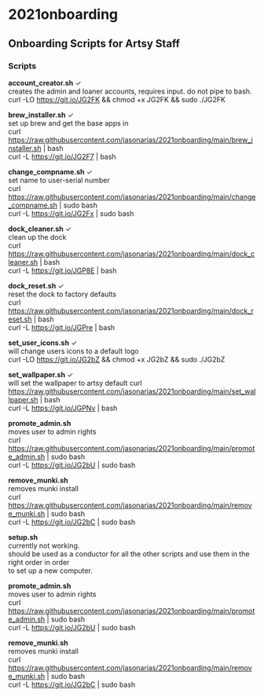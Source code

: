 # 2021onboarding  

Onboarding Scripts for Artsy Staff
---------------  
    
### Scripts
**account_creator.sh**  ✓  
  creates the admin and loaner accounts, requires input. do not pipe to bash.  
  curl -LO https://git.io/JG2FK && chmod +x JG2FK && sudo ./JG2FK
    
**brew_installer.sh** ✓   
  set up brew and get the base apps in  
  curl https://raw.githubusercontent.com/jasonarias/2021onboarding/main/brew_installer.sh | bash  
  curl -L https://git.io/JG2F7 | bash
    
**change_compname.sh** ✓   
  set name to user-serial number  
  curl https://raw.githubusercontent.com/jasonarias/2021onboarding/main/change_compname.sh | sudo bash  
  curl -L https://git.io/JG2Fx | sudo bash
    
**dock_cleaner.sh** ✓   
  clean up the dock   
  curl https://raw.githubusercontent.com/jasonarias/2021onboarding/main/dock_cleaner.sh | bash  
  curl -L https://git.io/JGP8E | bash     
    
**dock_reset.sh** ✓  
  reset the dock to factory defaults   
  curl https://raw.githubusercontent.com/jasonarias/2021onboarding/main/dock_reset.sh | bash  
  curl -L https://git.io/JGPre | bash     
    
**set_user_icons.sh** ✓  
  will change users icons to a default logo  
  curl -LO https://git.io/JG2bZ && chmod +x JG2bZ && sudo ./JG2bZ 
     
**set_wallpaper.sh** ✓  
  will set the wallpaper to artsy default 
  curl https://raw.githubusercontent.com/jasonarias/2021onboarding/main/set_wallpaper.sh | bash  
  curl -L https://git.io/JGPNv | bash
   
**promote_admin.sh**   
  moves user to admin rights  
  curl https://raw.githubusercontent.com/jasonarias/2021onboarding/main/promote_admin.sh | sudo bash  
  curl -L https://git.io/JG2bU | sudo bash
    
**remove_munki.sh**   
  removes munki install  
  curl https://raw.githubusercontent.com/jasonarias/2021onboarding/main/remove_munki.sh | sudo bash  
  curl -L https://git.io/JG2bC | sudo bash
    
**setup.sh**  
  currently not working.  
  should be used as a conductor for all the other scripts and use them in the right order in order  
  to set up a new computer. 
    
**promote_admin.sh**   
  moves user to admin rights  
  curl https://raw.githubusercontent.com/jasonarias/2021onboarding/main/promote_admin.sh | sudo bash  
  curl -L https://git.io/JG2bU | sudo bash
    
**remove_munki.sh**   
  removes munki install  
  curl https://raw.githubusercontent.com/jasonarias/2021onboarding/main/remove_munki.sh | sudo bash  
  curl -L https://git.io/JG2bC | sudo bash
    
